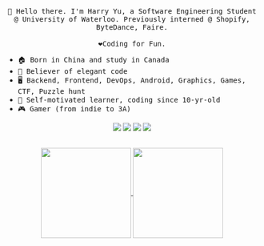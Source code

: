 
 <p align="center">
  <samp>👋 Hello there. I'm Harry Yu, a Software Engineering Student @ University of Waterloo. Previously interned @ Shopify, ByteDance, Faire.</samp><br/><br/>
  <samp>❤️Coding for Fun.</samp>
  <br />
</p>

* <samp>🏠 Born in China and study in Canada</samp>
* <samp>🦋 Believer of elegant code</samp>
* <samp>🖥️ Backend, Frontend, DevOps, Android, Graphics, Games, CTF, Puzzle hunt</samp>
* <samp>📖 Self-motivated learner, coding since 10-yr-old</samp>
* <samp>🎮 Gamer (from indie to 3A)</samp>

<div align="center">
  <img src="https://img.shields.io/badge/Kotlin-7F52FF?style=flat-square&logo=Kotlin&logoColor=white" />
  <img src="https://img.shields.io/badge/C%2B%2B-00599C?style=flat-square&logo=c%2B%2B&logoColor=white" />
  <img src="https://img.shields.io/badge/Python3-3776AB?style=flat-square&logo=python&logoColor=white" />
  <img src="https://img.shields.io/badge/Ruby-CC342D?style=flat-square&logo=Ruby&logoColor=white" />
</div>
<br/>

<p align="center">
<a href="https://github.com/anuraghazra/github-readme-stats/pull/1186">
  <img align="center" src="https://github-readme-stats-francois-rozet.vercel.app/api?username=harrynull&line_height=28&count_private=true&show_icons=true&include_all_commits=true&theme=solarized-light&border_radius=3" height="180" />
</a>
<a href="https://github.com/anuraghazra/github-readme-stat">
  <img align="center" src="https://github-readme-stats.vercel.app/api/top-langs/?username=harrynull&hide=Jupyter+Notebook,Java,HTML&layout=compact&theme=solarized-light&border_radius=3&card_width=300"  height="180" />
</a>
</p>
